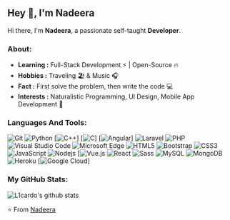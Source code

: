 ## Hey 👋, I'm Nadeera

Hi there, I'm **Nadeera**, a passionate self-taught **Developer**.


### About: 

-  **Learning :** Full-Stack Development :zap: | Open-Source :fire:    
-  **Hobbies :** Traveling :beach_umbrella: & Music :headphones:
-  **Fact :** First solve the problem, then write the code :computer:
-  **Interests :** Naturalistic Programming, UI Design, Mobile App Development :pushpin:

### Languages And Tools:

![Git](https://img.shields.io/badge/Git-F05032?style=flat-square&logo=Git&logoColor=white)
![Python](https://img.shields.io/badge/Python-3776AB?style=flat-square&logo=Python&logoColor=white)
[![C++](https://img.shields.io/badge/-C++-00599C?style=flat-square&logo=c++)]
[![C](https://img.shields.io/badge/-A8B9CC?style=flat-square&logo=c&logoColor=white)]
[![Angular](https://img.shields.io/badge/-Angular-DD0031?style=flat-square&logo=angular)]
![Laravel](https://img.shields.io/badge/-Laravel-red?style=flat-square&logo=laravel)
![PHP](https://img.shields.io/badge/-PHP-8E9CFF?style=flat-square&logo=php)
![Visual Studio Code](https://img.shields.io/badge/Visual_Studio_Code-007ACC?style=flat-square&logo=Visual-Studio-Code&logoColor=white)
![Microsoft Edge](https://img.shields.io/badge/Microsoft_Edge-0078D7?style=flat-square&logo=Microsoft-Edge&logoColor=white)
![HTML5](https://img.shields.io/badge/-HTML5-%23E44D27?style=flat-square&logo=html5&logoColor=ffffff)
![Bootstrap](https://img.shields.io/badge/-Bootstrap-563D7C?style=flat-square&logo=bootstrap)
![CSS3](https://img.shields.io/badge/-CSS3-%231572B6?style=flat-square&logo=css3)
![JavaScript](https://img.shields.io/badge/-JavaScript-%23F7DF1C?style=flat-square&logo=javascript&logoColor=000000&labelColor=%23F7DF1C&color=%23FFCE5A)
![Nodejs](https://img.shields.io/badge/-Nodejs-black?style=flat-square&logo=Node.js)
[![Vue.js](https://img.shields.io/badge/-Vuejs-black?style=flat-square&logo=vue.js)
![React](https://img.shields.io/badge/-React-%23282C34?style=flat-square&logo=react)
![Sass](https://img.shields.io/badge/-Sass-%23CC6699?style=flat-square&logo=sass&logoColor=ffffff)
![MySQL](https://img.shields.io/badge/-MySQL-black?style=flat-square&logo=mysql)
![MongoDB](https://img.shields.io/badge/-MongoDB-black?style=flat-square&logo=mongodb)
![Heroku](https://img.shields.io/badge/-Heroku-430098?style=flat-square&logo=heroku)
[![Google Cloud](https://img.shields.io/badge/Google%20Cloud-black?style=flat-square&logo=google-cloud)]
### My GitHub Stats:

![L1cardo's github stats](https://github-readme-stats.vercel.app/api?username=Nadeera3784&show_icons=true&count_private=true)

⭐️ From [Nadeera](https://github.com/Nadeera3784)
